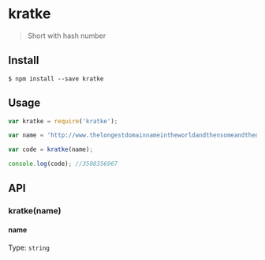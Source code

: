 # kratke

> Short with hash number


## Install

```
$ npm install --save kratke
```


## Usage

```js
var kratke = require('kratke');

var name = 'http://www.thelongestdomainnameintheworldandthensomeandthensomemoreandmore.com/';

var code = kratke(name);

console.log(code); //3508356967
```

## API

### kratke(name)

#### name

Type: `string`
